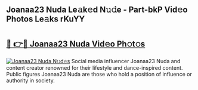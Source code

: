 ## Joanaa23 Nuda Le𝚊k𝚎d N𝚞𝚍e - Part-bkP Vid𝚎o Photos Le𝚊ks rKuYY

# <h2><a href="http://fbffgv.evod.top/?m=Joanaa23+Nuda">🔗 👉🔴 Joanaa23 Nuda Vid𝚎o Ph𝚘t𝚘s</a></h2>

[![Joanaa23 Nuda N𝚞d𝚎s](https://i.imgur.com/8V9OHl7.gif)](http://fbffgv.evod.top/?m=Joanaa23+Nuda)
Social media influencer Joanaa23 Nuda and content creator renowned for their lifestyle and dance-inspired content. Public figures Joanaa23 Nuda are those who hold a position of influence or authority in society. 

